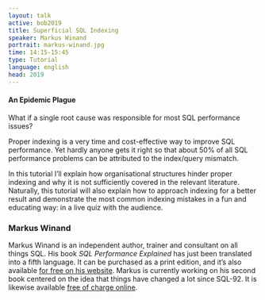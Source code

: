 ```yaml
---
layout: talk
active: bob2019
title: Superficial SQL Indexing
speaker: Markus Winand
portrait: markus-winand.jpg
time: 14:15-15:45
type: Tutorial
language: english
head: 2019
---
```


#### An Epidemic Plague 

What if a single root cause was responsible for most SQL performance issues?

Proper indexing is a very time and cost-effective way to improve SQL
performance. Yet hardly anyone gets it right so that about 50% of all
SQL performance problems can be attributed to the index/query
mismatch.

In this tutorial I’ll explain how organisational structures hinder
proper indexing and why it is not sufficiently covered in the relevant
literature. Naturally, this tutorial will also explain how to approach
indexing for a better result and demonstrate the most common indexing
mistakes in a fun and educating way: in a live quiz with the audience.

### Markus Winand

Markus Winand is an independent author, trainer and consultant on all
things SQL. His book *SQL Performance Explained* has just been
translated into a fifth language. It can be purchased as a print
edition, and it’s also available [for free on his
website](http://use-the-index-luke.com/). Markus is currently working on his
second book centered on the idea that things have changed a lot since
SQL-92. It is likewise available [free of charge online](http://modern-sql.com).


